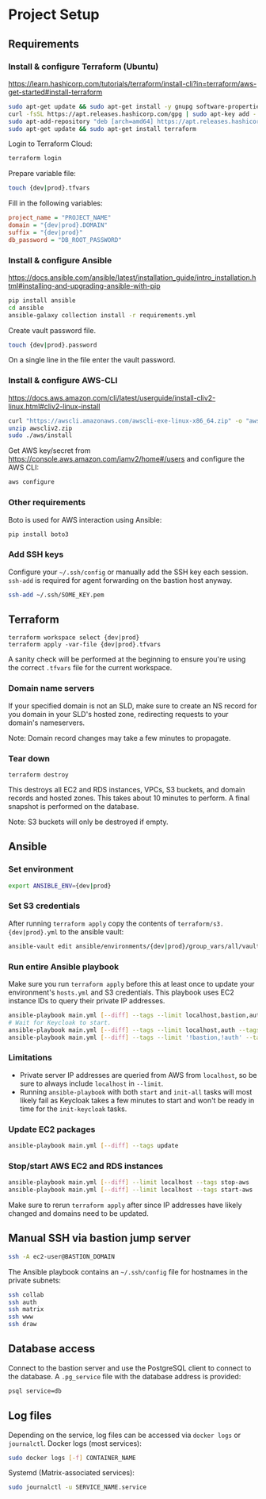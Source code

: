 # Project Setup

## Requirements
### Install & configure Terraform (Ubuntu)
https://learn.hashicorp.com/tutorials/terraform/install-cli?in=terraform/aws-get-started#install-terraform
```bash
sudo apt-get update && sudo apt-get install -y gnupg software-properties-common curl
curl -fsSL https://apt.releases.hashicorp.com/gpg | sudo apt-key add -
sudo apt-add-repository "deb [arch=amd64] https://apt.releases.hashicorp.com $(lsb_release -cs) main"
sudo apt-get update && sudo apt-get install terraform
```
Login to Terraform Cloud:
```bash
terraform login
```
Prepare variable file:
```bash
touch {dev|prod}.tfvars
```
Fill in the following variables:
```ini
project_name = "PROJECT_NAME"
domain = "{dev|prod}.DOMAIN"
suffix = "{dev|prod}"
db_password = "DB_ROOT_PASSWORD"
```

### Install & configure Ansible
https://docs.ansible.com/ansible/latest/installation_guide/intro_installation.html#installing-and-upgrading-ansible-with-pip
```bash
pip install ansible
cd ansible
ansible-galaxy collection install -r requirements.yml
```
Create vault password file.
```bash
touch {dev|prod}.password
```
On a single line in the file enter the vault password.

### Install & configure AWS-CLI
https://docs.aws.amazon.com/cli/latest/userguide/install-cliv2-linux.html#cliv2-linux-install

```bash
curl "https://awscli.amazonaws.com/awscli-exe-linux-x86_64.zip" -o "awscliv2.zip"
unzip awscliv2.zip
sudo ./aws/install
```
Get AWS key/secret from https://console.aws.amazon.com/iamv2/home#/users and configure the AWS CLI:
```bash
aws configure
```

### Other requirements
Boto is used for AWS interaction using Ansible:
```bash
pip install boto3
```

### Add SSH keys
Configure your `~/.ssh/config` or manually add the SSH key each session. `ssh-add` is required for agent forwarding on the bastion host anyway.
```bash
ssh-add ~/.ssh/SOME_KEY.pem
```

## Terraform
```
terraform workspace select {dev|prod}
terraform apply -var-file {dev|prod}.tfvars
```
A sanity check will be performed at the beginning to ensure you're using the correct `.tfvars` file for the current workspace.

### Domain name servers
If your specified domain is not an SLD, make sure to create an NS record for you domain in your SLD's hosted zone, redirecting requests to your domain's nameservers.

Note: Domain record changes may take a few minutes to propagate.

### Tear down
```
terraform destroy
```
This destroys all EC2 and RDS instances, VPCs, S3 buckets, and domain records and hosted zones. This takes about 10 minutes to perform. A final snapshot is performed on the database.

Note: S3 buckets will only be destroyed if empty.

## Ansible

### Set environment
```bash
export ANSIBLE_ENV={dev|prod}
```

### Set S3 credentials
After running `terraform apply` copy the contents of `terraform/s3.{dev|prod}.yml` to the ansible vault:
```bash
ansible-vault edit ansible/environments/{dev|prod}/group_vars/all/vault
```

### Run entire Ansible playbook
Make sure you run `terraform apply` before this at least once to update your environment's `hosts.yml` and S3 credentials. This playbook uses EC2 instance IDs to query their private IP addresses.
```bash
ansible-playbook main.yml [--diff] --tags --limit localhost,bastion,auth --tags setup-all,start
# Wait for Keycloak to start.
ansible-playbook main.yml [--diff] --tags --limit localhost,auth --tags init-all
ansible-playbook main.yml [--diff] --tags --limit '!bastion,!auth' --tags setup-all,start
```

### Limitations
- Private server IP addresses are queried from AWS from `localhost`, so be sure to always include `localhost` in `--limit`.
- Running `ansible-playbook` with both `start` and `init-all` tasks will most likely fail as Keycloak takes a few minutes to start and won't be ready in time for the `init-keycloak` tasks.

### Update EC2 packages
```bash
ansible-playbook main.yml [--diff] --tags update
```

### Stop/start AWS EC2 and RDS instances
```bash
ansible-playbook main.yml [--diff] --limit localhost --tags stop-aws
ansible-playbook main.yml [--diff] --limit localhost --tags start-aws
```
Make sure to rerun `terraform apply` after since IP addresses have likely changed and domains need to be updated.

## Manual SSH via bastion jump server
```bash
ssh -A ec2-user@BASTION_DOMAIN
```
The Ansible playbook contains an `~/.ssh/config` file for hostnames in the private subnets:
```bash
ssh collab
ssh auth
ssh matrix
ssh www
ssh draw
```

## Database access
Connect to the bastion server and use the PostgreSQL client to connect to the database. A `.pg_service` file with the database address is provided:
```bash
psql service=db
```

## Log files
Depending on the service, log files can be accessed via `docker logs` or `journalctl`.
Docker logs (most services):
```bash
sudo docker logs [-f] CONTAINER_NAME
```
Systemd (Matrix-associated services):
```bash
sudo journalctl -u SERVICE_NAME.service
```
